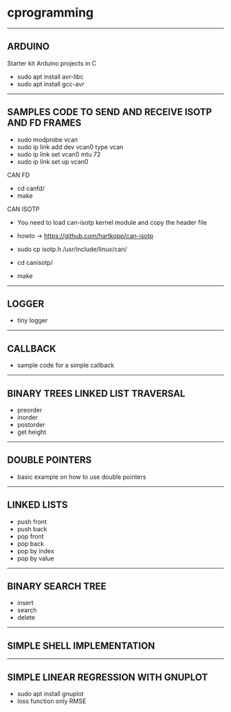 # cprogramming
-------
ARDUINO
-------
Starter kit Arduino projects in C
- sudo apt install avr-libc
- sudo apt install gcc-avr


----------------------------------------------------
SAMPLES CODE TO SEND AND RECEIVE ISOTP AND FD FRAMES
----------------------------------------------------

- sudo modprobe vcan
- sudo ip link add dev vcan0 type vcan
- sudo ip link set vcan0 mtu 72
- sudo ip link set up vcan0

CAN FD
- cd canfd/
- make

CAN ISOTP
- You need to load can-isotp kernel module and copy the header file
- howto -> https://github.com/hartkopp/can-isotp

- sudo cp isotp.h /usr/include/linux/can/
- cd canisotp/
- make


------
LOGGER
------
- tiny logger


--------
CALLBACK
--------
- sample code for a simple callback


----------------------------------
BINARY TREES LINKED LIST TRAVERSAL
----------------------------------
- preorder
- inorder
- postorder
- get height


---------------
DOUBLE POINTERS
---------------
- basic example on how to use double pointers


------------
LINKED LISTS
------------
- push front
- push back
- pop front
- pop back
- pop by index
- pop by value


------------------
BINARY SEARCH TREE
------------------
- insert
- search
- delete

---------------------------
SIMPLE SHELL IMPLEMENTATION
---------------------------

-------------------------------------
SIMPLE LINEAR REGRESSION WITH GNUPLOT
-------------------------------------
- sudo apt install gnuplot
- loss function only RMSE
